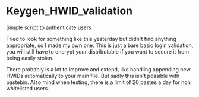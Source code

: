 # Keygen_HWID_validation
Simple script to authenticate users

Tried to look for something like this yesterday but didn't find anything appropriate, so I made my own one.
This is just a bare basic login validation, you will still have to encrypt your distributable if you want to secure it from being easily stolen.

There probably is a lot to improve and extend, like handling appending new HWIDs automatically to your main file. But sadly this isn't possible with pastebin.
Also mind when testing, there is a limit of 20 pastes a day for non whitelisted users.
